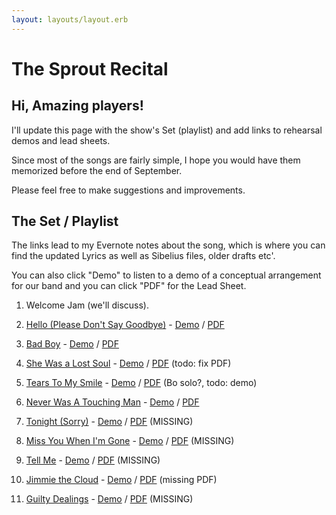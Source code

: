 ```yaml
---
layout: layouts/layout.erb
---
```

# The Sprout Recital

## Hi, Amazing players!

I'll update this page with the show's Set (playlist) and add links to rehearsal demos and lead sheets.

Since most of the songs are fairly simple, I hope you would have them memorized before the end of September.

Please feel free to make suggestions and improvements.

## The Set / Playlist

The links lead to my Evernote notes about the song, which is where you can find the updated Lyrics as well as Sibelius files, older drafts etc'.

You can also click "Demo" to listen to a demo of a conceptual arrangement for our band and you can click "PDF" for the Lead Sheet.

1. Welcome Jam (we'll discuss).

1. [Hello (Please Don't Say Goodbye)](https://www.evernote.com/l/AMdckF7s04BCR5HT-wpKlVqQXbURhvRPoTs) - <a href='media/hello.m4a' onclick='player.next();player.set_sources("media/hello.m4a");player.play();return false;'>Demo</a> / [PDF](media/hello.pdf)

1. [Bad Boy](https://www.evernote.com/l/AMc-dimL6UtAf7RrZlyy6_qQ2FvXQnDDwXw) - <a href='media/bad_boy.m4a' onclick='player.next();player.set_sources("media/bad_boy.m4a");player.play();return false;'>Demo</a> / [PDF](media/bad_boy.pdf)

1. [She Was a Lost Soul](https://www.evernote.com/shard/s199/nl/2147483647/235bf246-5c07-4eb0-8f4f-7b557e43ffcf/) -  <a href='media/lost_soul.m4a' onclick='player.next();player.set_sources("media/lost_soul.m4a");player.play();return false;'>Demo</a> / [PDF](media/lost_soul.pdf) (todo: fix PDF)

1. [Tears To My Smile](https://www.evernote.com/l/AMeV5kSt0BJEJo586yfT8CJxkt6KSNjtXPg) -  <a href='media/tears2smile.m4a' onclick='player.next();player.set_sources("media/tears2smile.m4a");player.play();return false;'>Demo</a> / [PDF](media/tears2smile.pdf) (Bo solo?, todo: demo)

1. [Never Was A Touching Man](https://www.evernote.com/l/AMf5sGF3qUVGF5gRvM0w9wpsab2EC3VHsdQ) -  <a href='media/never_was.m4a' onclick='player.next();player.set_sources("media/never_was.m4a");player.play();return false;'>Demo</a> / [PDF](media/never_was.pdf)

1. [Tonight (Sorry)](https://www.evernote.com/l/AMetRIfA2RVJVqiJeXoEws9ibIlQII6jCTM) -  <a href='media/tonight.m4a' onclick='player.next();player.set_sources("media/tonight.m4a");player.play();return false;'>Demo</a> / [PDF](media/tonight.pdf) (MISSING)

1. [Miss You When I'm Gone](https://www.evernote.com/l/AMfdgKRYIfhNvZ4WXa3jhH-EgY5Mog89dLI) -  <a href='media/miss_you_when.m4a' onclick='player.next();player.set_sources("media/miss_you_when.m4a");player.play();return false;'>Demo</a> / [PDF](media/miss_you_when.pdf) (MISSING)

1. [Tell Me](https://www.evernote.com/l/AMfpDbGCfJpJ3asf1hE817x4yC9VOOf-wqc) -  <a href='media/tell_me.m4a' onclick='player.next();player.set_sources("media/tell_me.m4a");player.play();return false;'>Demo</a> / [PDF](media/tell_me.pdf) (MISSING)

1. [Jimmie the Cloud](https://www.evernote.com/l/AMfl4lZ_rbRKlKhTbq-F2o829W56X7MDyyE) -  <a href='media/jimmie_the_cloud.m4a' onclick='player.next();player.set_sources("media/jimmie_the_cloud.m4a");player.play();return false;'>Demo</a> / [PDF]() (missing PDF)

1. [Guilty Dealings](https://www.evernote.com/l/AMe3FO8InhVOX6b7qkNlzlon9iSqEOhMPCQ) -  <a href='media/guilty_dealings.m4a' onclick='player.next();player.set_sources("media/guilty_dealings.m4a");player.play();return false;'>Demo</a> / [PDF](media/guilty_dealings.pdf) (MISSING)



<script type="text/javascript">
    var player = undefined;
    function init_player() {
        document.getElementById('player_container').className = "active";
        player = new BoPlayer('player'); // , 'content'
        player.autoplay = false;
        player.set_volume(1);
        player.next();
        player.enable_keyboard();
        player.on_play = (p) => {console.log("now playing" , p.player.currentSrc)};
    };
    addEventListener("load", init_player);
</script>
